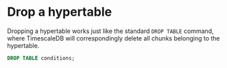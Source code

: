 # Drop a hypertable

Dropping a hypertable works just like the standard `DROP TABLE`
command, where TimescaleDB will correspondingly delete all chunks belonging
to the hypertable.

```sql
DROP TABLE conditions;
```
